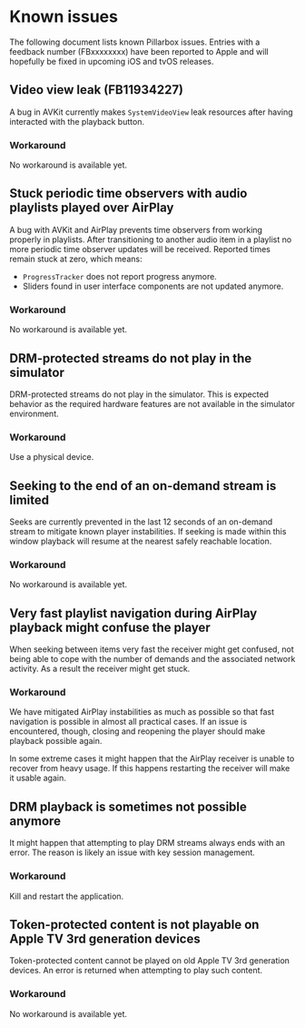 # Known issues

The following document lists known Pillarbox issues. Entries with a feedback number (FBxxxxxxxx) have been reported to Apple and will hopefully be fixed in upcoming iOS and tvOS releases.

## Video view leak (FB11934227)

A bug in AVKit currently makes `SystemVideoView` leak resources after having interacted with the playback button.

### Workaround

No workaround is available yet.

## Stuck periodic time observers with audio playlists played over AirPlay

A bug with AVKit and AirPlay prevents time observers from working properly in playlists. After transitioning to another audio item in a playlist no more periodic time observer updates will be received. Reported times remain stuck at zero, which means:

- `ProgressTracker` does not report progress anymore.
- Sliders found in user interface components are not updated anymore.

### Workaround

No workaround is available yet.

## DRM-protected streams do not play in the simulator

DRM-protected streams do not play in the simulator. This is expected behavior as the required hardware features are not available in the simulator environment.

### Workaround

Use a physical device.

## Seeking to the end of an on-demand stream is limited

Seeks are currently prevented in the last 12 seconds of an on-demand stream to mitigate known player instabilities. If seeking is made within this window playback will resume at the nearest safely reachable location.

### Workaround

No workaround is available yet.

## Very fast playlist navigation during AirPlay playback might confuse the player

When seeking between items very fast the receiver might get confused, not being able to cope with the number of demands and the associated network activity. As a result the receiver might get stuck.

### Workaround

We have mitigated AirPlay instabilities as much as possible so that fast navigation is possible in almost all practical cases. If an issue is encountered, though, closing and reopening the player should make playback possible again.

In some extreme cases it might happen that the AirPlay receiver is unable to recover from heavy usage. If this happens restarting the receiver will make it usable again.

## DRM playback is sometimes not possible anymore

It might happen that attempting to play DRM streams always ends with an error. The reason is likely an issue with key session management.

### Workaround

Kill and restart the application.

## Token-protected content is not playable on Apple TV 3rd generation devices

Token-protected content cannot be played on old Apple TV 3rd generation devices. An error is returned when attempting to play such content.

### Workaround

No workaround is available yet.
